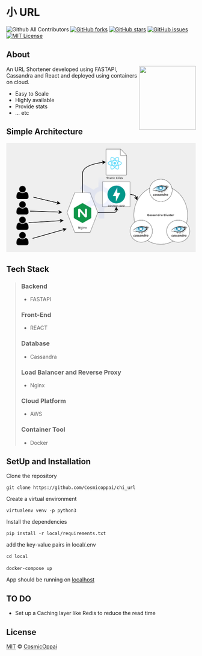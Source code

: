 # 小 URL
![Github All Contributors](https://img.shields.io/github/all-contributors/cosmicoppai/chi_url/master?color=lightgrey)
[![GitHub forks](https://img.shields.io/github/forks/cosmicoppai/chi_url?color=lightgrey)](https://github.com/Cosmicoppai/chi_url/network)
[![GitHub stars](https://img.shields.io/github/stars/cosmicoppai/chi_url?color=lightgrey)](https://github.com/Cosmicoppai/chi_url/stargazers)
[![GitHub issues](https://img.shields.io/github/issues/Cosmicoppai/chi_url?color=lightgrey)](https://github.com/Cosmicoppai/chi_url/issues)
[![MIT License](https://img.shields.io/badge/license-MIT-lightgrey)](./LICENSE)

## About
<img align="right" width="150" height="170" src="static/icon.png">
 An URL Shortener developed using FASTAPI, Cassandra and React and deployed using containers on cloud.

- Easy to Scale
- Highly available
- Provide stats
- ... etc
  
## Simple Architecture
![Architecture](static/architecture.png)

## Tech Stack
> ### Backend
> * FASTAPI
> ### Front-End
> * REACT
> ### Database
> * Cassandra
> ### Load Balancer and Reverse Proxy
> * Nginx
> ### Cloud Platform
> * AWS
> ### Container Tool
> * Docker


## SetUp and Installation

Clone the repository
```
git clone https://github.com/Cosmicoppai/chi_url
```
Create a virtual environment
```
virtualenv venv -p python3
```
Install the dependencies
```
pip install -r local/requirements.txt
```
add the key-value pairs in local/.env

```
cd local

docker-compose up
```
App should be running on [localhost](localhost)

## TO DO

- Set up a Caching layer like Redis to reduce the read time

## License
[MIT](http://opensource.org/licenses/MIT) © [CosmicOppai](https://github.com/cosmicoppai)
